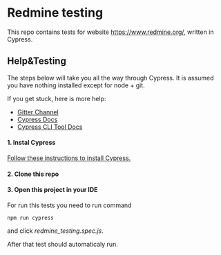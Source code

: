 # Redmine testing

This repo contains tests for website https://www.redmine.org/, written in Cypress.

## Help&Testing

The steps below will take you all the way through Cypress. It is assumed you have nothing installed except for node + git.

If you get stuck, here is more help:

- [Gitter Channel](https://gitter.im/cypress-io/cypress)
- [Cypress Docs](https://docs.cypress.io/)
- [Cypress CLI Tool Docs](https://github.com/cypress-io/cypress-cli)

#### 1. Instal Cypress

[Follow these instructions to install Cypress.](https://docs.cypress.io/guides/getting-started/installing-cypress#System-requirements)

#### 2. Clone this repo

#### 3. Open this project in your IDE

For run this tests you need to run command 
```
npm run cypress
```
and click *redmine_testing.spec.js*.

After that test should automaticaly run.


